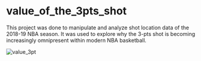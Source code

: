# value_of_the_3pts_shot

This project was done to manipulate and analyze shot location data of the 2018-19 NBA season. It was used to explore why the 3-pts shot is becoming increasingly omnipresent within modern NBA basketball.

![value_3pt](https://user-images.githubusercontent.com/104741563/204676425-515b5976-1a67-433a-9f00-4d6689895ea5.jpeg)
